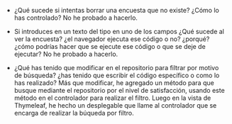 - ¿Qué sucede si intentas borrar una encuesta que no existe? ¿Cómo lo has controlado?
No he probado a hacerlo.
  
- Si introduces en un texto del tipo <style>body background-color:red</style> en uno de los 
campos ¿Qué sucede al ver la encuesta? ¿el navegador ejecuta ese código o no? ¿porqué? 
¿cómo podrías hacer que se ejecute ese código o que se deje de ejecutar?
No he probado a hacerlo.

- ¿Qué has tenido que modificar en el repositorio para filtrar por motivo de búsqueda? ¿has 
tenido que escribir el código específico o como lo has realizado?
Más que modificar, he agregado un método para que busque mediante el repositorio por el nivel de satisfacción,
usando este método en el controlador para realizar el filtro. Luego en la vista de Thymeleaf, he hecho un
desplegable que llame al controlador que se encarga de realizar la búqueda por filtro.
